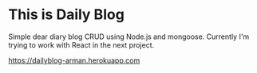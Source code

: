 # This is Daily Blog
Simple dear diary blog CRUD using Node.js and mongoose. Currently I'm trying to work with React in the next project.

https://dailyblog-arman.herokuapp.com
